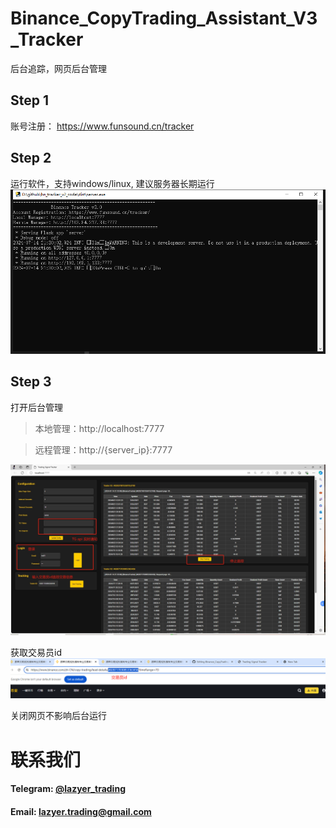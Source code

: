 # Binance_CopyTrading_Assistant_V3_Tracker
后台追踪，网页后台管理

## Step 1
账号注册：
https://www.funsound.cn/tracker

## Step 2
运行软件，支持windows/linux, 建议服务器长期运行
![alt text](img/img1.png)

## Step 3
打开后台管理
> 本地管理：http://localhost:7777

> 远程管理：http://{server_ip}:7777

![alt text](img/img2.png)


获取交易员id
![alt text](img/img3.png)

关闭网页不影响后台运行



# 联系我们
#### Telegram: [@lazyer_trading](https://t.me/bn_ct_track)
#### Email: [lazyer.trading@gmail.com](mailto:lazyer.trading@gmail.com)